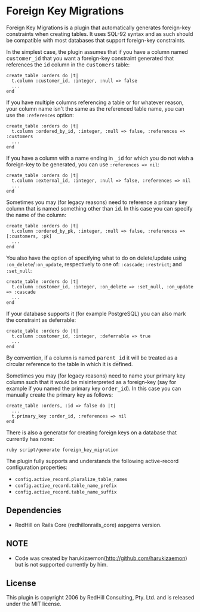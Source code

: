 # Foreign Key Migrations 

Foreign Key Migrations is a plugin that automatically generates foreign-key
constraints when creating tables. It uses SQL-92 syntax and as such should be
compatible with most databases that support foreign-key constraints.

In the simplest case, the plugin assumes that if you have a column named
<tt>customer_id</tt> that you want a foreign-key constraint generated that references
the <tt>id</tt> column in the <tt>customers</tt> table:

    create_table :orders do |t|
      t.column :customer_id, :integer, :null => false
      ...
    end

If you have multiple columns referencing a table or for whatever reason, your
column name isn't the same as the referenced table name, you can use the
`:references` option:

    create_table :orders do |t|
      t.column :ordered_by_id, :integer, :null => false, :references => :customers
      ...
    end

If you have a column with a name ending in <tt>_id</tt> for which you do not wish a
foreign-key to be generated, you can use `:references => nil`:

    create_table :orders do |t|
      t.column :external_id, :integer, :null => false, :references => nil
      ...
    end

Sometimes you may (for legacy reasons) need to reference a primary key column that is
named something other than <tt>id</tt>. In this case you can specify the name of the column:

    create_table :orders do |t|
      t.column :ordered_by_pk, :integer, :null => false, :references => [:customers, :pk]
      ...
    end

You also have the option of specifying what to do on delete/update using
`:on_delete`/`:on_update`, respectively to one of:
`:cascade`; `:restrict`; and `:set_null`:

    create_table :orders do |t|
      t.column :customer_id, :integer, :on_delete => :set_null, :on_update => :cascade
      ...
    end

If your database supports it (for example PostgreSQL) you can also mark the constraint as deferrable:

    create_table :orders do |t|
      t.column :customer_id, :integer, :deferrable => true
      ...
    end

By convention, if a column is named <tt>parent_id</tt> it will be treated as a circular reference to
the table in which it is defined.

Sometimes you may (for legacy reasons) need to name your primary key column such that it
would be misinterpreted as a foreign-key (say for example if you named the primary key
<tt>order_id</tt>). In this case you can manually create the primary key as follows:

    create_table :orders, :id => false do |t|
      ...
      t.primary_key :order_id, :references => nil
    end

There is also a generator for creating foreign keys on a database that currently has none:

    ruby script/generate foreign_key_migration

The plugin fully supports and understands the following active-record
configuration properties:

* `config.active_record.pluralize_table_names`
* `config.active_record.table_name_prefix`
* `config.active_record.table_name_suffix`

## Dependencies

* RedHill on Rails Core (redhillonrails_core) aspgems version.

## NOTE

* Code was created by harukizaemon(http://github.com/harukizaemon) but is not supported currently by him.

## License

This plugin is copyright 2006 by RedHill Consulting, Pty. Ltd. and is released
under the MIT license.
